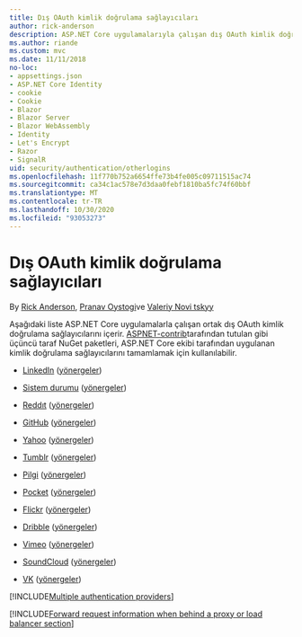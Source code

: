 ```yaml
---
title: Dış OAuth kimlik doğrulama sağlayıcıları
author: rick-anderson
description: ASP.NET Core uygulamalarıyla çalışan dış OAuth kimlik doğrulama sağlayıcılarını bulur.
ms.author: riande
ms.custom: mvc
ms.date: 11/11/2018
no-loc:
- appsettings.json
- ASP.NET Core Identity
- cookie
- Cookie
- Blazor
- Blazor Server
- Blazor WebAssembly
- Identity
- Let's Encrypt
- Razor
- SignalR
uid: security/authentication/otherlogins
ms.openlocfilehash: 11f770b752a6654ffe73b4fe005c09711515ac74
ms.sourcegitcommit: ca34c1ac578e7d3daa0febf1810ba5fc74f60bbf
ms.translationtype: MT
ms.contentlocale: tr-TR
ms.lasthandoff: 10/30/2020
ms.locfileid: "93053273"
---
```

# <a name="external-oauth-authentication-providers"></a>Dış OAuth kimlik doğrulama sağlayıcıları

By [Rick Anderson](https://twitter.com/RickAndMSFT), [Pranav Oystogi](https://github.com/rustd)ve [Valeriy Novi tskyy](https://github.com/01binary)

Aşağıdaki liste ASP.NET Core uygulamalarla çalışan ortak dış OAuth kimlik doğrulama sağlayıcılarını içerir. [ASPNET-contrib](https://www.nuget.org/packages?q=owners%3Aaspnet-contrib+title%3AOAuth)tarafından tutulan gibi üçüncü taraf NuGet paketleri, ASP.NET Core ekibi tarafından uygulanan kimlik doğrulama sağlayıcılarını tamamlamak için kullanılabilir.

* [LinkedIn](https://www.linkedin.com/developer/apps) ([yönergeler](https://developer.linkedin.com/docs/oauth2))

* [Sistem durumu](https://www.instagram.com/developer/register/) ([yönergeler](https://www.instagram.com/developer/authentication/))

* [Reddıt](https://www.reddit.com/login?dest=https%3A%2F%2Fwww.reddit.com%2Fprefs%2Fapps) ([yönergeler](https://github.com/reddit/reddit/wiki/OAuth2-Quick-Start-Example))

* [GitHub](https://github.com/login?return_to=https%3A%2F%2Fgithub.com%2Fsettings%2Fapplications%2Fnew) ([yönergeler](https://developer.github.com/v3/oauth/))

* [Yahoo](https://login.yahoo.com/config/login?src=devnet&.done=http%3A%2F%2Fdeveloper.yahoo.com%2Fapps%2Fcreate%2F) ([yönergeler](https://developer.yahoo.com/bbauth/user.html))

* [Tumblr](https://www.tumblr.com/oauth/apps) ([yönergeler](https://www.tumblr.com/docs/api/v2#auth))

* [Pilgi](https://www.pinterest.com/login/?next=http%3A%2F%2Fdevsite%2Fapps%2F) ([yönergeler](https://developers.pinterest.com/docs/api/overview/?))

* [Pocket](https://getpocket.com/developer/apps/new) ([yönergeler](https://getpocket.com/developer/docs/authentication))

* [Flickr](https://www.flickr.com/services/apps/create) ([yönergeler](https://www.flickr.com/services/api/auth.oauth.html))

* [Dribble](https://dribbble.com/signup) ([yönergeler](https://developer.dribbble.com/v1/oauth/))

* [Vimeo](https://vimeo.com/join) ([yönergeler](https://developer.vimeo.com/api/authentication))

* [SoundCloud](https://soundcloud.com/you/apps/new) ([yönergeler](https://developers.soundcloud.com/blog/we-love-oauth-2))

* [VK](https://vk.com/apps?act=manage) ([yönergeler](https://vk.com/pages?oid=-17680044&p=Authorizing_Sites))

[!INCLUDE[Multiple authentication providers](includes/chain-auth-providers.md)]

[!INCLUDE[Forward request information when behind a proxy or load balancer section](includes/forwarded-headers-middleware.md)]
